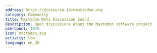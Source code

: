 ```yaml
---
address: https://discourse.joinmastodon.org
category: Community
title: Mastodon Meta Discussion Board
description: Open discussions about the Mastodon software project
userCount: 1075
icon: mastodon.svg
activity: low
language: en_US
---
```

